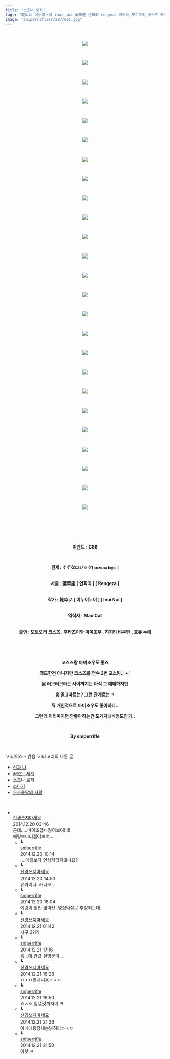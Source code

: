 ```yaml
---
title: "스즈나 로직"
tags: "乾ぬい 이누이누이 inui_nui 蓮華座 연화좌 rengeza 캐릭터_모토오리_코스즈 캐릭터_후타츠이와_마미조우 캐릭터_히지리_뱌쿠렌 캐릭터_호쥬_누에 이벤트_c86 시리어스_밝음"
image: "sniperriflesr/297/001.jpg"
---
```

<div class="article">
<p style="TEXT-ALIGN: center"> </p>
<p style="TEXT-ALIGN: center"><img src="{{ site.nasurl }}/sniperriflesr/297/001.jpg"/></p>
<p style="TEXT-ALIGN: center"> </p>
<p style="TEXT-ALIGN: center"><img src="{{ site.nasurl }}/sniperriflesr/297/002.jpg"/></p>
<p style="TEXT-ALIGN: center"> </p>
<p style="TEXT-ALIGN: center"><img src="{{ site.nasurl }}/sniperriflesr/297/003.jpg"/></p>
<p style="TEXT-ALIGN: center"> </p>
<p style="TEXT-ALIGN: center"><img src="{{ site.nasurl }}/sniperriflesr/297/004.jpg"/></p>
<p style="TEXT-ALIGN: center"> </p>
<p style="TEXT-ALIGN: center"><img src="{{ site.nasurl }}/sniperriflesr/297/005.jpg"/></p>
<p style="TEXT-ALIGN: center"> </p>
<p style="TEXT-ALIGN: center"><img src="{{ site.nasurl }}/sniperriflesr/297/006.jpg"/></p>
<p style="TEXT-ALIGN: center"> </p>
<p style="TEXT-ALIGN: center"><img src="{{ site.nasurl }}/sniperriflesr/297/007.jpg"/></p>
<p style="TEXT-ALIGN: center"> </p>
<p style="TEXT-ALIGN: center"><img src="{{ site.nasurl }}/sniperriflesr/297/008.jpg"/></p>
<p style="TEXT-ALIGN: center"> </p>
<p style="TEXT-ALIGN: center"><img src="{{ site.nasurl }}/sniperriflesr/297/009.jpg"/></p>
<p style="TEXT-ALIGN: center"> </p>
<p style="TEXT-ALIGN: center"><img src="{{ site.nasurl }}/sniperriflesr/297/010.jpg"/></p>
<p style="TEXT-ALIGN: center"> </p>
<p style="TEXT-ALIGN: center"><img src="{{ site.nasurl }}/sniperriflesr/297/011.jpg"/></p>
<p style="TEXT-ALIGN: center"> </p>
<p style="TEXT-ALIGN: center"><img src="{{ site.nasurl }}/sniperriflesr/297/012.jpg"/></p>
<p style="TEXT-ALIGN: center"> </p>
<p style="TEXT-ALIGN: center"><img src="{{ site.nasurl }}/sniperriflesr/297/013.jpg"/></p>
<p style="TEXT-ALIGN: center"> </p>
<p style="TEXT-ALIGN: center"><img src="{{ site.nasurl }}/sniperriflesr/297/014.jpg"/></p>
<p style="TEXT-ALIGN: center"> </p>
<p style="TEXT-ALIGN: center"><img src="{{ site.nasurl }}/sniperriflesr/297/015.jpg"/></p>
<p style="TEXT-ALIGN: center"> </p>
<p style="TEXT-ALIGN: center"><img src="{{ site.nasurl }}/sniperriflesr/297/016.jpg"/></p>
<p style="TEXT-ALIGN: center"> </p>
<p style="TEXT-ALIGN: center"><img src="{{ site.nasurl }}/sniperriflesr/297/017.jpg"/></p>
<p style="TEXT-ALIGN: center"> </p>
<p style="TEXT-ALIGN: center"><img src="{{ site.nasurl }}/sniperriflesr/297/018.jpg"/></p>
<p style="TEXT-ALIGN: center"> </p>
<p style="TEXT-ALIGN: center"><img src="{{ site.nasurl }}/sniperriflesr/297/019.jpg"/></p>
<p style="TEXT-ALIGN: center"> </p>
<p style="TEXT-ALIGN: center"><img src="{{ site.nasurl }}/sniperriflesr/297/020.jpg"/></p>
<p style="TEXT-ALIGN: center"> </p>
<p style="TEXT-ALIGN: center"><img src="{{ site.nasurl }}/sniperriflesr/297/021.jpg"/></p>
<p style="TEXT-ALIGN: center"> </p>
<p style="TEXT-ALIGN: center"><img src="{{ site.nasurl }}/sniperriflesr/297/022.jpg"/></p>
<p style="TEXT-ALIGN: center"> </p>
<p style="TEXT-ALIGN: center"><img src="{{ site.nasurl }}/sniperriflesr/297/023.jpg"/></p>
<p style="TEXT-ALIGN: center"> </p>
<p style="TEXT-ALIGN: center"><img src="{{ site.nasurl }}/sniperriflesr/297/024.jpg"/></p>
<p style="TEXT-ALIGN: center"> </p>
<p style="TEXT-ALIGN: center"><img src="{{ site.nasurl }}/sniperriflesr/297/025.jpg"/></p>
<p style="TEXT-ALIGN: center"> </p>
<p style="TEXT-ALIGN: center"> </p>
<p style="TEXT-ALIGN: center"> </p>
<p style="TEXT-ALIGN: center"><strong>이벤트 : C86</strong></p>
<p style="TEXT-ALIGN: center"> </p>
<p style="TEXT-ALIGN: center"><strong><span style="FONT-SIZE: 10pt">원제 : </span><span style="TEXT-ALIGN: left;  TEXT-TRANSFORM: none;  TEXT-INDENT: 0px;  DISPLAY: inline !important;  FONT: bold 10pt Gulim;  WHITE-SPACE: normal;  FLOAT: none;  LETTER-SPACING: normal;  WORD-SPACING: 0px;  -webkit-text-stroke-width: 0px; ">すずなロジック[ suzuna logic ]</span></strong></p>
<p style="TEXT-ALIGN: center"><br/><strong>서클 : 蓮華座 [ 연화좌 ] [ Rengeza ]</strong></p>
<p style="TEXT-ALIGN: center"><br/><strong>작가 : 乾ぬい [ 이누이누이 ] [ Inui Nui ]</strong></p>
<p style="TEXT-ALIGN: center"><br/><strong>역식자 : Mad Cat</strong></p>
<p style="TEXT-ALIGN: center"><br/><strong>출연 : 모토오리 코스즈 , 후타츠이와 마미조우 , 히지리 뱌쿠렌 , 호쥬 누에</strong></p>
<p style="TEXT-ALIGN: center"><strong></strong> </p>
<p style="TEXT-ALIGN: center"><strong></strong> </p>
<p style="TEXT-ALIGN: center"><strong>코스즈랑 마미조우도 좋죠 </strong></p>
<p style="TEXT-ALIGN: center"><strong>의도한건 아니지만 코스즈를 연속 2번 포스팅..'ㅅ'</strong></p>
<p style="TEXT-ALIGN: center"><strong>음 러브러브라는 사이까지는 아직 그 애매하지만</strong></p>
<p style="TEXT-ALIGN: center"><strong>음 믿고따르는? 그런 관계로는 ㅋ</strong></p>
<p style="TEXT-ALIGN: center"><strong>뭐 개인적으로 마미조우도 좋아하니..</strong></p>
<p style="TEXT-ALIGN: center"><strong>그런데 이리따지면 안좋아하는건 도게자녀석정도인가..</strong></p>
<p style="TEXT-ALIGN: center"><strong></strong><strong></strong> </p>
<p style="TEXT-ALIGN: center"><strong>By sniperrifle</strong></p>
<p style="TEXT-ALIGN: center"></p>
</div><br/>
<div class="another">
<p>'시리어스 - 밝음' 카테고리의 다른 글</p>
<ul>
<li><a href="/2015-01-10-sniperriflesr_339">신과 나</a></li>
<li><a href="/2015-01-01-sniperriflesr_323">끝없는 세계</a></li>
<li>스즈나 로직</li>
<li><a href="/2014-12-19-sniperriflesr_296">소나기</a></li>
<li><a href="/2014-12-01-sniperriflesr_284">으스름달의 사랑</a></li>
</ul>
</div><br/>
<div class="comment" id="commentListBlock_297" style="display:block"><ul><li class="firstCmt"><div class="opinionListMenu">
<div class="icon"><img alt="" class="myicon" src="http://i1.daumcdn.net/pimg/blog/p_img/mycon/basic_2.gif"/></div>
<div class="fl">
<a class="bold" href="http://blog.daum.net/ghcjf1001" target="_blank">신경쓰지마세요 </a>
<div style="width: 1px; height: 1px; overflow: hidden; visibility: hidden; border:1px solid red">
<span id="uname533" style="display:none;">신경쓰지마세요</span>
<span id="pwd533" style="display:none;"></span>
<span id="emailblog533" name="http://blog.daum.net/ghcjf1001" style="display:none;"></span>
<span id="open533" style="display:none">Y</span>
</div>
</div>
<div class="sDateTime">2014.12.20 03:46</div>
</div>
<div class="cont" id="Text533">근데.....마이조겁나젊어보여!!!!!<br/>
에링보다더젊어보여...</div>
<div class="contReArea" id="inWrite533" style="display:none;"></div>
<ul><li class="secondCmt"><div class="opinionListMenuRe" id="parent_533">
<div class="reIcon">┗</div>
<div class="icon"><img alt="" class="myicon" src="http://cfile217.uf.daum.net/M21x21/23254B425446251B1045FF"/></div>
<div class="fl">
<a class="bold" href="http://blog.daum.net/sniperriflesr" target="_blank">sniperrifle </a>
<div style="width: 1px; height: 1px; overflow: hidden; visibility: hidden; border:1px solid red">
<span id="uname534" style="display:none;">sniperrifle</span>
<span id="pwd534" style="display:none;"></span>
<span id="emailblog534" name="http://blog.daum.net/sniperriflesr" style="display:none;"></span>
<span id="open534" style="display:none">Y</span>
</div>
</div>
<div class="sDateTime">2014.12.20 10:14</div>
</div>
<div class="contRe" id="Text534"> ....에링보다 연상자없지않나요?</div>
<div class="contReReArea" id="inWrite534" style="display:none;"></div>
</li><li class="secondCmt"><div class="opinionListMenuRe" id="parent_533">
<div class="reIcon">┗</div>
<div class="icon"><img alt="" class="myicon" src="http://i1.daumcdn.net/pimg/blog/p_img/mycon/basic_2.gif"/></div>
<div class="fl">
<a class="bold" href="http://blog.daum.net/ghcjf1001" target="_blank">신경쓰지마세요 </a>
<div style="width: 1px; height: 1px; overflow: hidden; visibility: hidden; border:1px solid red">
<span id="uname537" style="display:none;">신경쓰지마세요</span>
<span id="pwd537" style="display:none;"></span>
<span id="emailblog537" name="http://blog.daum.net/ghcjf1001" style="display:none;"></span>
<span id="open537" style="display:none">Y</span>
</div>
</div>
<div class="sDateTime">2014.12.20 14:53</div>
</div>
<div class="contRe" id="Text537">유카리나..카나코..</div>
<div class="contReReArea" id="inWrite537" style="display:none;"></div>
</li><li class="secondCmt"><div class="opinionListMenuRe" id="parent_533">
<div class="reIcon">┗</div>
<div class="icon"><img alt="" class="myicon" src="http://cfile217.uf.daum.net/M21x21/23254B425446251B1045FF"/></div>
<div class="fl">
<a class="bold" href="http://blog.daum.net/sniperriflesr" target="_blank">sniperrifle </a>
<div style="width: 1px; height: 1px; overflow: hidden; visibility: hidden; border:1px solid red">
<span id="uname538" style="display:none;">sniperrifle</span>
<span id="pwd538" style="display:none;"></span>
<span id="emailblog538" name="http://blog.daum.net/sniperriflesr" style="display:none;"></span>
<span id="open538" style="display:none">Y</span>
</div>
</div>
<div class="sDateTime">2014.12.20 18:04</div>
</div>
<div class="contRe" id="Text538">에링이 훨씬 많아요..몇십억살로 추정되는데</div>
<div class="contReReArea" id="inWrite538" style="display:none;"></div>
</li><li class="secondCmt"><div class="opinionListMenuRe" id="parent_533">
<div class="reIcon">┗</div>
<div class="icon"><img alt="" class="myicon" src="http://i1.daumcdn.net/pimg/blog/p_img/mycon/basic_2.gif"/></div>
<div class="fl">
<a class="bold" href="http://blog.daum.net/ghcjf1001" target="_blank">신경쓰지마세요 </a>
<div style="width: 1px; height: 1px; overflow: hidden; visibility: hidden; border:1px solid red">
<span id="uname541" style="display:none;">신경쓰지마세요</span>
<span id="pwd541" style="display:none;"></span>
<span id="emailblog541" name="http://blog.daum.net/ghcjf1001" style="display:none;"></span>
<span id="open541" style="display:none">Y</span>
</div>
</div>
<div class="sDateTime">2014.12.21 01:42</div>
</div>
<div class="contRe" id="Text541">지구:3?!?!</div>
<div class="contReReArea" id="inWrite541" style="display:none;"></div>
</li><li class="secondCmt"><div class="opinionListMenuRe" id="parent_533">
<div class="reIcon">┗</div>
<div class="icon"><img alt="" class="myicon" src="http://cfile217.uf.daum.net/M21x21/23254B425446251B1045FF"/></div>
<div class="fl">
<a class="bold" href="http://blog.daum.net/sniperriflesr" target="_blank">sniperrifle </a>
<div style="width: 1px; height: 1px; overflow: hidden; visibility: hidden; border:1px solid red">
<span id="uname544" style="display:none;">sniperrifle</span>
<span id="pwd544" style="display:none;"></span>
<span id="emailblog544" name="http://blog.daum.net/sniperriflesr" style="display:none;"></span>
<span id="open544" style="display:none">Y</span>
</div>
</div>
<div class="sDateTime">2014.12.21 17:16</div>
</div>
<div class="contRe" id="Text544">음...얘 관련 설명문이...</div>
<div class="contReReArea" id="inWrite544" style="display:none;"></div>
</li><li class="secondCmt"><div class="opinionListMenuRe" id="parent_533">
<div class="reIcon">┗</div>
<div class="icon"><img alt="" class="myicon" src="http://i1.daumcdn.net/pimg/blog/p_img/mycon/basic_2.gif"/></div>
<div class="fl">
<a class="bold" href="http://blog.daum.net/ghcjf1001" target="_blank">신경쓰지마세요 </a>
<div style="width: 1px; height: 1px; overflow: hidden; visibility: hidden; border:1px solid red">
<span id="uname547" style="display:none;">신경쓰지마세요</span>
<span id="pwd547" style="display:none;"></span>
<span id="emailblog547" name="http://blog.daum.net/ghcjf1001" style="display:none;"></span>
<span id="open547" style="display:none">Y</span>
</div>
</div>
<div class="sDateTime">2014.12.21 18:28</div>
</div>
<div class="contRe" id="Text547">ㅇㅅㅇ힘내셔욤ㅇㅅㅇ</div>
<div class="contReReArea" id="inWrite547" style="display:none;"></div>
</li><li class="secondCmt"><div class="opinionListMenuRe" id="parent_533">
<div class="reIcon">┗</div>
<div class="icon"><img alt="" class="myicon" src="http://cfile217.uf.daum.net/M21x21/23254B425446251B1045FF"/></div>
<div class="fl">
<a class="bold" href="http://blog.daum.net/sniperriflesr" target="_blank">sniperrifle </a>
<div style="width: 1px; height: 1px; overflow: hidden; visibility: hidden; border:1px solid red">
<span id="uname552" style="display:none;">sniperrifle</span>
<span id="pwd552" style="display:none;"></span>
<span id="emailblog552" name="http://blog.daum.net/sniperriflesr" style="display:none;"></span>
<span id="open552" style="display:none">Y</span>
</div>
</div>
<div class="sDateTime">2014.12.21 18:50</div>
</div>
<div class="contRe" id="Text552">ㅇㅅㅇ 힘낼것까지야 ㅋ</div>
<div class="contReReArea" id="inWrite552" style="display:none;"></div>
</li><li class="secondCmt"><div class="opinionListMenuRe" id="parent_533">
<div class="reIcon">┗</div>
<div class="icon"><img alt="" class="myicon" src="http://i1.daumcdn.net/pimg/blog/p_img/mycon/basic_2.gif"/></div>
<div class="fl">
<a class="bold" href="http://blog.daum.net/ghcjf1001" target="_blank">신경쓰지마세요 </a>
<div style="width: 1px; height: 1px; overflow: hidden; visibility: hidden; border:1px solid red">
<span id="uname555" style="display:none;">신경쓰지마세요</span>
<span id="pwd555" style="display:none;"></span>
<span id="emailblog555" name="http://blog.daum.net/ghcjf1001" style="display:none;"></span>
<span id="open555" style="display:none">Y</span>
</div>
</div>
<div class="sDateTime">2014.12.21 21:36</div>
</div>
<div class="contRe" id="Text555">아니에링정체는밝혀라ㅇㅅㅇ</div>
<div class="contReReArea" id="inWrite555" style="display:none;"></div>
</li><li class="secondCmt"><div class="opinionListMenuRe" id="parent_533">
<div class="reIcon">┗</div>
<div class="icon"><img alt="" class="myicon" src="http://cfile217.uf.daum.net/M21x21/23254B425446251B1045FF"/></div>
<div class="fl">
<a class="bold" href="http://blog.daum.net/sniperriflesr" target="_blank">sniperrifle </a>
<div style="width: 1px; height: 1px; overflow: hidden; visibility: hidden; border:1px solid red">
<span id="uname560" style="display:none;">sniperrifle</span>
<span id="pwd560" style="display:none;"></span>
<span id="emailblog560" name="http://blog.daum.net/sniperriflesr" style="display:none;"></span>
<span id="open560" style="display:none">Y</span>
</div>
</div>
<div class="sDateTime">2014.12.21 21:50</div>
</div>
<div class="contRe" id="Text560">아핫 ㅋ </div>
<div class="contReReArea" id="inWrite560" style="display:none;"></div>
</li></ul></li></ul>
</div><br/>

<br/>
<p id="refer"></p>
<br/>
